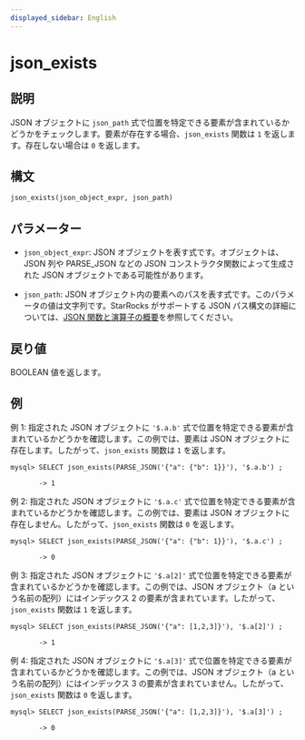 ```yaml
---
displayed_sidebar: English
---
```


# json_exists

## 説明

JSON オブジェクトに `json_path` 式で位置を特定できる要素が含まれているかどうかをチェックします。要素が存在する場合、`json_exists` 関数は `1` を返します。存在しない場合は `0` を返します。

## 構文

```Haskell
json_exists(json_object_expr, json_path)
```

## パラメーター

- `json_object_expr`: JSON オブジェクトを表す式です。オブジェクトは、JSON 列や PARSE_JSON などの JSON コンストラクタ関数によって生成された JSON オブジェクトである可能性があります。

- `json_path`: JSON オブジェクト内の要素へのパスを表す式です。このパラメータの値は文字列です。StarRocks がサポートする JSON パス構文の詳細については、[JSON 関数と演算子の概要](../overview-of-json-functions-and-operators.md)を参照してください。

## 戻り値

BOOLEAN 値を返します。

## 例

例 1: 指定された JSON オブジェクトに `'$.a.b'` 式で位置を特定できる要素が含まれているかどうかを確認します。この例では、要素は JSON オブジェクトに存在します。したがって、`json_exists` 関数は `1` を返します。

```plaintext
mysql> SELECT json_exists(PARSE_JSON('{"a": {"b": 1}}'), '$.a.b') ;

       -> 1
```

例 2: 指定された JSON オブジェクトに `'$.a.c'` 式で位置を特定できる要素が含まれているかどうかを確認します。この例では、要素は JSON オブジェクトに存在しません。したがって、`json_exists` 関数は `0` を返します。

```plaintext
mysql> SELECT json_exists(PARSE_JSON('{"a": {"b": 1}}'), '$.a.c') ;

       -> 0
```

例 3: 指定された JSON オブジェクトに `'$.a[2]'` 式で位置を特定できる要素が含まれているかどうかを確認します。この例では、JSON オブジェクト（a という名前の配列）にはインデックス 2 の要素が含まれています。したがって、`json_exists` 関数は `1` を返します。

```plaintext
mysql> SELECT json_exists(PARSE_JSON('{"a": [1,2,3]}'), '$.a[2]') ;

       -> 1
```

例 4: 指定された JSON オブジェクトに `'$.a[3]'` 式で位置を特定できる要素が含まれているかどうかを確認します。この例では、JSON オブジェクト（a という名前の配列）にはインデックス 3 の要素が含まれていません。したがって、`json_exists` 関数は `0` を返します。

```plaintext
mysql> SELECT json_exists(PARSE_JSON('{"a": [1,2,3]}'), '$.a[3]') ;

       -> 0
```
